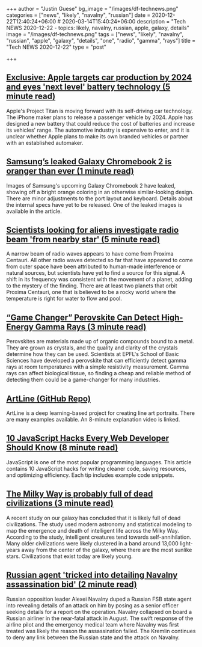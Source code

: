 +++
author = "Justin Guese"
bg_image = "/images/df-technews.png"
categories = ["news", "likely", "navalny", "russian"]
date = 2020-12-22T12:40:24+06:00 # 2020-03-14T15:40:24+06:00
description = "Tech NEWS 2020-12-22 - topics: likely, navalny, russian, apple, galaxy, details"
image = "/images/df-technews.png"
tags = ["news", "likely", "navalny", "russian", "apple", "galaxy", "details", "one", "radio", "gamma", "rays"]
title = "Tech NEWS 2020-12-22"
type = "post"

+++

## [Exclusive: Apple targets car production by 2024 and eyes 'next level' battery technology (5 minute read)](https://www.reuters.com/article/us-apple-autos-exclusive-idUSKBN28V2PY/1/010001768a265845-93132a8b-7fe6-4293-a190-a42349a83c3c-000000/IZ15k2WFk6HKcTsaZ6IqYrqvmrB5uGEMT_O9NTWLvcA=172)

Apple's Project Titan is moving forward with its self-driving car technology. The iPhone maker plans to release a passenger vehicle by 2024. Apple has designed a new battery that could reduce the cost of batteries and increase its vehicles' range. The automotive industry is expensive to enter, and it is unclear whether Apple plans to make its own branded vehicles or partner with an established automaker.

## [Samsung’s leaked Galaxy Chromebook 2 is oranger than ever (1 minute read)](https://www.theverge.com/2020/12/21/22194081/samsung-leaked-galaxy-chromebook-2-orange-color-ces-2021/1/010001768a265845-93132a8b-7fe6-4293-a190-a42349a83c3c-000000/S-c-L5qr0AJODsaOlQf64_QiKaiFSwv8CcYn2JNINfU=172)

Images of Samsung's upcoming Galaxy Chromebook 2 have leaked, showing off a bright orange coloring in an otherwise similar-looking design. There are minor adjustments to the port layout and keyboard. Details about the internal specs have yet to be released. One of the leaked images is available in the article.

## [Scientists looking for aliens investigate radio beam 'from nearby star' (5 minute read)](https://www.theguardian.com/science/2020/dec/18/scientists-looking-for-aliens-investigate-radio-beam-from-nearby-star/1/010001768a265845-93132a8b-7fe6-4293-a190-a42349a83c3c-000000/sBHAgWL9VnRUvr83hkuyclOV3nPmaLtprSiPqalxmB8=172)

A narrow beam of radio waves appears to have come from Proxima Centauri. All other radio waves detected so far that have appeared to come from outer space have been attributed to human-made interference or natural sources, but scientists have yet to find a source for this signal. A shift in its frequency was consistent with the movement of a planet, adding to the mystery of the finding. There are at least two planets that orbit Proxima Centauri, one that is believed to be a rocky world where the temperature is right for water to flow and pool.

## [“Game Changer” Perovskite Can Detect High-Energy Gamma Rays (3 minute read)](https://scitechdaily.com/game-changer-perovskite-can-detect-high-energy-gamma-rays//1/010001768a265845-93132a8b-7fe6-4293-a190-a42349a83c3c-000000/T9cDgOBke8Op9DpG36BdADsNzlYSjgHM91SZ5q516-w=172)

Perovskites are materials made up of organic compounds bound to a metal. They are grown as crystals, and the quality and clarity of the crystals determine how they can be used. Scientists at EPFL's School of Basic Sciences have developed a perovskite that can efficiently detect gamma rays at room temperatures with a simple resistivity measurement. Gamma rays can affect biological tissue, so finding a cheap and reliable method of detecting them could be a game-changer for many industries.

## [ArtLine (GitHub Repo)](https://github.com/vijishmadhavan/ArtLine/1/010001768a265845-93132a8b-7fe6-4293-a190-a42349a83c3c-000000/cLGeL9XZuxsD5jxtKUuyHUveSnKQ0rfN3cX4qWgi35Q=172)

ArtLine is a deep learning-based project for creating line art portraits. There are many examples available. An 8-minute explanation video is linked.

## [10 JavaScript Hacks Every Web Developer Should Know (8 minute read)](https://www.freecodecamp.org/news/javascript-hacks//1/010001768a265845-93132a8b-7fe6-4293-a190-a42349a83c3c-000000/zMGUjF1lu3JnbpD6rJwg8yg8kykMWp7ebzo67Qwye9c=172)

JavaScript is one of the most popular programming languages. This article contains 10 JavaScript hacks for writing cleaner code, saving resources, and optimizing efficiency. Each tip includes example code snippets.

## [The Milky Way is probably full of dead civilizations (3 minute read)](https://www.livescience.com/milky-way-alien-life-map.html/1/010001768a265845-93132a8b-7fe6-4293-a190-a42349a83c3c-000000/011naE2aw5_O_y8wPGWK08-CokVEgGMcb1ejsGYaNQo=172)

A recent study on our galaxy has concluded that it is likely full of dead civilizations. The study used modern astronomy and statistical modeling to map the emergence and death of intelligent life across the Milky Way. According to the study, intelligent creatures tend towards self-annihilation. Many older civilizations were likely clustered in a band around 13,000 light-years away from the center of the galaxy, where there are the most sunlike stars. Civilizations that exist today are likely young.

## [Russian agent 'tricked into detailing Navalny assassination bid' (2 minute read)](https://www.bbc.com/news/world-europe-55395683/1/010001768a265845-93132a8b-7fe6-4293-a190-a42349a83c3c-000000/rIUDnFb4mdg7hQMqU0awog5cZp8DSFZyhWyodNBykBk=172)

Russian opposition leader Alexei Navalny duped a Russian FSB state agent into revealing details of an attack on him by posing as a senior officer seeking details for a report on the operation. Navalny collapsed on board a Russian airliner in the near-fatal attack in August. The swift response of the airline pilot and the emergency medical team where Navalny was first treated was likely the reason the assassination failed. The Kremlin continues to deny any link between the Russian state and the attack on Navalny.

